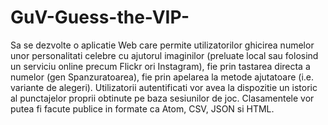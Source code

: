 # GuV-Guess-the-VIP-
Sa se dezvolte o aplicatie Web care permite utilizatorilor ghicirea numelor unor personalitati celebre cu ajutorul imaginilor (preluate local sau folosind un serviciu online precum Flickr ori Instagram), fie prin tastarea directa a numelor (gen Spanzuratoarea), fie prin apelarea la metode ajutatoare (i.e. variante de alegeri). Utilizatorii autentificati vor avea la dispozitie un istoric al punctajelor proprii obtinute pe baza sesiunilor de joc. Clasamentele vor putea fi facute publice in formate ca Atom, CSV, JSON si HTML.
